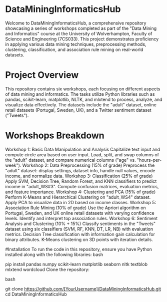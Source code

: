 # DataMiningInformaticsHub
Welcome to DataMiningInformaticsHub, a comprehensive repository showcasing a series of workshops completed as part of the "Data Mining and Informatics" course at the University of Wolverhampton, Faculty of Science and Engineering (7CS033). This project demonstrates proficiency in applying various data mining techniques, preprocessing methods, clustering, classification, and association rule mining on real-world datasets.

# Project Overview
This repository contains six workshops, each focusing on different aspects of data mining and informatics. The tasks utilize Python libraries such as pandas, scikit-learn, matplotlib, NLTK, and mlxtend to process, analyze, and visualize data effectively. The datasets include the "adult" dataset, online retail datasets (Portugal, Sweden, UK), and a Twitter sentiment dataset ("Tweets").

# Workshops Breakdown
Workshop 1: Basic Data Manipulation and Analysis
Capitalize text input and compute circle area based on user input.
Load, split, and swap columns of the "adult" dataset, and compare numerical columns ("age" vs. "hours-per-week").
Workshop 2: Data Preprocessing (15% of grade)
Preprocess the "adult" dataset: display settings, dataset info, handle null values, encode income, and normalize data.
Workshop 3: Classification (25% of grade)
Apply SVM, Decision Tree, Random Forest, and KNN classifiers to predict income in "adult_WS#3".
Compute confusion matrices, evaluation metrics, and feature importance.
Workshop 4: Clustering and PCA (15% of grade)
Perform K-Means and Hierarchical Clustering on "adult_WS4" dataset.
Apply PCA to visualize data in 2D based on income classes.
Workshop 5: Association Rule Mining (10% of grade)
Use the Apriori algorithm on Portugal, Sweden, and UK online retail datasets with varying confidence levels.
Identify and interpret top association rules.
Workshop 6: Sentiment Analysis and Clustering (10% + 15%)
Classify sentiments in the "Tweets" dataset using six classifiers (SVM, RF, KNN, DT, LR, NB) with evaluation metrics.
Decision Tree classification with information gain calculation for binary attributes.
K-Means clustering on 3D points with iteration details.

#Installation
To run the code in this repository, ensure you have Python installed along with the following libraries:
bash

pip install pandas numpy scikit-learn matplotlib seaborn nltk textblob mlxtend wordcloud
Clone the repository:

bash

git clone https://github.com/[YourUsername]/DataMiningInformaticsHub.git
cd DataMiningInformaticsHub

